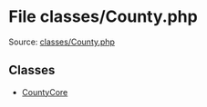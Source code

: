 File classes/County.php
=========

Source: [classes/County.php](https://github.com/PrestaShop/PrestaShop/blob/1.6.0.13/classes/County.php)


Classes
-------

* [CountyCore](class.CountyCore.md)

